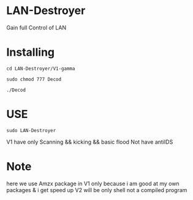 # LAN-Destroyer

Gain full Control of LAN 

# Installing 

`cd LAN-Destroyer/V1-gamma`

`sudo chmod 777 Decod`

`./Decod `


# USE 

   `sudo LAN-Destroyer `

V1 have only Scanning && kicking && basic flood 
Not have antiIDS 

# Note 

here we use Amzx package in V1 only because i am good at my own packages & i get speed up 
V2 will be only shell not a compiled program 
